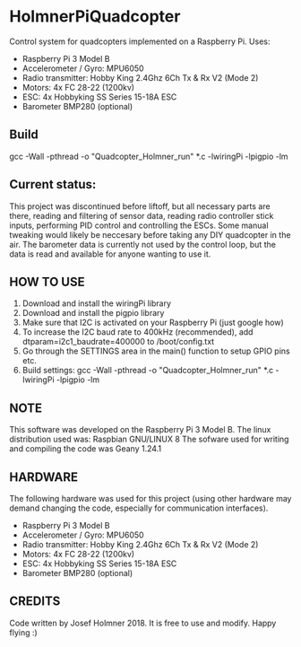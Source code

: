 # HolmnerPiQuadcopter
Control system for quadcopters implemented on a Raspberry Pi.
Uses:
 * Raspberry Pi 3 Model B
 * Accelerometer / Gyro: MPU6050
 * Radio transmitter: Hobby King 2.4Ghz 6Ch Tx & Rx V2 (Mode 2)
 * Motors: 4x FC 28-22 (1200kv)
 * ESC: 4x Hobbyking SS Series 15-18A ESC
 * Barometer BMP280 (optional)

## Build
gcc -Wall -pthread -o "Quadcopter_Holmner_run" *.c -lwiringPi -lpigpio -lm

## Current status:
This project was discontinued before liftoff, but all necessary parts
are there, reading and filtering of sensor data, reading radio
controller stick inputs, performing PID control and controlling the
ESCs. Some manual tweaking would likely be neccesary before taking any
DIY quadcopter in the air. The barometer data is currently not used by
the control loop, but the data is read and available for anyone wanting
to use it.


 ## HOW TO USE
 1) Download and install the wiringPi library
 2) Download and install the pigpio library
 3) Make sure that I2C is activated on your Raspberry Pi (just google how)
 4) To increase the I2C baud rate to 400kHz (recommended), add dtparam=i2c1_baudrate=400000 to /boot/config.txt
 5) Go through the SETTINGS area in the main() function to setup GPIO pins etc.
 6) Build settings: gcc -Wall -pthread -o "Quadcopter_Holmner_run" *.c -lwiringPi -lpigpio -lm

## NOTE
This software was developed on the Raspberry Pi 3 Model B.
The linux distribution used was: Raspbian GNU/LINUX 8
The sofware used for writing and compiling the code was Geany 1.24.1

## HARDWARE
The following hardware was used for this project (using other hardware
may demand changing the code, especially for communication interfaces).

 * Raspberry Pi 3 Model B
 * Accelerometer / Gyro: MPU6050
 * Radio transmitter: Hobby King 2.4Ghz 6Ch Tx & Rx V2 (Mode 2)
 * Motors: 4x FC 28-22 (1200kv)
 * ESC: 4x Hobbyking SS Series 15-18A ESC
 * Barometer BMP280 (optional)

 ## CREDITS
 Code written by Josef Holmner 2018. It is free to use and modify. Happy flying :)

